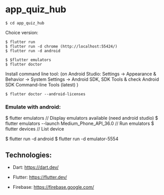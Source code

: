 # app_quiz_hub

```
$ cd app_quiz_hub
``` 

Choice version:

``` 
$ flutter run 
$ flutter run -d chrome (http://localhost:55424/)
$ flutter run -d android  
```

``` 
$ $flutter emulators 
$ flutter doctor
``` 

Install command line tool: (on Android Studio:  Settings → Appearance & Behavior → System Settings → Android SDK, SDK Tools & check Android SDK Command-line Tools (latest) )

``` 
$ flutter doctor --android-licenses
``` 

### Emulate with android: 

$ flutter emulators // Display emulators available (need android studio)
$ flutter emulators --launch Medium_Phone_API_36.0 // Run emulators
$ flutter devices // List device

$ flutter run -d android
$ flutter run -d emulator-5554

## Technologies: 

- Dart: https://dart.dev/
- Flutter: https://flutter.dev/

- Firebase: https://firebase.google.com/